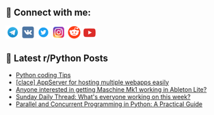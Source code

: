 ## 🔎 Connect with me:
[<img src="https://github.com/bullbesh/bullbesh/blob/main/images/Telegram.png" width="32" height="32" />](https://t.me/bullbesh)
[<img src="https://github.com/bullbesh/bullbesh/blob/main/images/VK.png" width="32" height="32" />](https://vk.com/bullbesh)
[<img src="https://github.com/bullbesh/bullbesh/blob/main/images/Twitter.png" width="32" height="32" />](https://twitter.com/bullbesh1)
[<img src="https://github.com/bullbesh/bullbesh/blob/main/images/Instagram.png" width="32" height="32" />](https://www.instagram.com/bullbesh)
[<img src="https://github.com/bullbesh/bullbesh/blob/main/images/Reddit.png" width="32" height="32" />](https://www.reddit.com/user/bullbesh)
[<img src="https://github.com/bullbesh/bullbesh/blob/main/images/YouTube.png" width="32" height="32" />](https://www.youtube.com/channel/UCtfjRs6uzgq5mfm8S06WTcg)

## 📕 Latest r/Python Posts
<!-- BLOG-POST-LIST:START -->
- [Python coding Tips](https://www.reddit.com/r/Python/comments/1kp7x5l/python_coding_tips/)
- [[clace] AppServer for hosting multiple webapps easily](https://www.reddit.com/r/Python/comments/1kp7kg9/clace_appserver_for_hosting_multiple_webapps/)
- [Anyone interested in getting Maschine Mk1 working in Ableton Lite?](https://www.reddit.com/r/Python/comments/1kp72uh/anyone_interested_in_getting_maschine_mk1_working/)
- [Sunday Daily Thread: What&#39;s everyone working on this week?](https://www.reddit.com/r/Python/comments/1kp6wqf/sunday_daily_thread_whats_everyone_working_on/)
- [Parallel and Concurrent Programming in Python: A Practical Guide](https://www.reddit.com/r/Python/comments/1kp6eha/parallel_and_concurrent_programming_in_python_a/)
<!-- BLOG-POST-LIST:END -->
